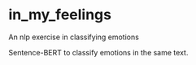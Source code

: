 # in_my_feelings
An nlp exercise in classifying emotions

Sentence-BERT to classify emotions in the same text.
